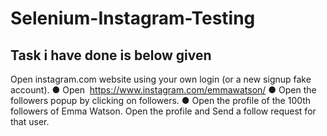 # Selenium-Instagram-Testing

Task i have done is below given
-------------------------------------------------------------------------------------
Open instagram.com website using your own login (or a new signup fake account).
● Open ​ https://www.instagram.com/emmawatson/
● Open the followers popup by clicking on followers.
● Open the profile of the 100th followers of Emma Watson. Open the profile and Send
	a follow request for that user.
